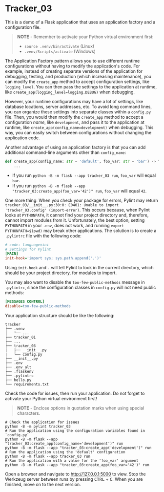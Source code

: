 # Tracker_03

This is a demo of a Flask application that uses an application factory and a configuration file.

> **NOTE** - Remember to activate your Python virtual environment first:
>
> - `source .venv/bin/activate` (Linux)
> - `.venv/Scripts/activate` (Windows)

The Application Factory pattern allows you to use different runtime configurations without having to modify the application's code. For example, instead of creating separate versions of the application for debugging, testing, and production (which increasing maintenance), you can modify the `create_app` method to accept configuration settings, like `logging_level`. You can then pass the settings to the application at runtime, like `create_app(logging_level=logging.DEBUG)` when debugging.

However, your runtime configurations may have a lot of settings, like database locations, server addresses, etc. To avoid long command lines, you can organize these settings into separate classes within a `config.py` file. Then, you would then modify the `create_app` method to accept a configuration *name*, like `development`, and pass it to the application at runtime, like `create_app(config_name=development)` when debugging. This way, you can easily switch between configurations without changing the application code.

Another advantage of using an application factory is that you can add additional command-line arguments other than `config_name`:

```python
def create_app(config_name: str = 'default', foo_var: str = 'bar') -> flask.Flask:
    ...
```

- If you run `python -B -m flask --app tracker_03 run`, `foo_var` will equal `bar`.
- If you run `python -B -m flask --app "tracker_03:create_app(foo_var='42')" run`, `foo_var` will equal `42`.

One more thing: When you check your package for errors, Pylint may return `tracker_03/__init__.py:30:0: E0401: Unable to import 'tracker_03.config' (import-error)`. This occurs because, when Pylint looks at `PYTHONPATH`, it cannot find your project directory and, therefore, cannot import modules from it. Unfortunately, the best option, setting `PYTHONPATH` in your `.env`, does not work, and running `export PYTHONPATH=$(pwd)` may break other applications. The solution is to create a `.pylintrc` file with the following code:

```ini
# code: language=ini
# Settings for Pylint
[MAIN]
init-hook='import sys; sys.path.append('.')'
```

Using `init-hook` and `.` will tell Pylint to look in the current directory, which should be your project directory, for modules to import.

You may also want to disable the `too-few-public-methods` message in `.pylintrc`, since the configuration classes in `config.py` will not need public methods:

```ini
[MESSAGES CONTROL]
disable=too-few-public-methods
```

Your application structure should be like the following:

```text
tracker
├── .venv
|   └── ...
├── tracker_01
├── ...
├── tracker_03
|   ├── __init__.py
|   └── config.py
├── __init__.py
├── .env
├── .env_alt
├── .flaskenv
├── .pylintrc
├── hello.py
└── requirements.txt
```

Check the code for issues, then run your application. Do not forget to activate your Python virtual environment first!

> **NOTE** - Enclose options in quotation marks when using special characters.

```shell
# Check the application for issues
python -B -m pylint tracker_03
# Run the application using the configuration variables found in `config.py`
python -B -m flask --app "tracker_03:create_app(config_name='development')" run
python -B -m flask --app "tracker_03:create_app('development')" run
# Run the application using the 'default' configuration
python -B -m flask --app tracker_03 run
# Run the application with a value for the 'foo_var' argument
python -B -m flask --app "tracker_03:create_app(foo_var='42')" run
```

Open a browser and navigate to <http://127.0.0.1:5000> to view. Stop the Werkzeug server between runs by pressing <kbd>CTRL</kbd> +  <kbd>C</kbd>. When you are finished, move on to the next version.
